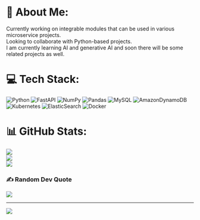 # 💫 About Me:
Currently working on integrable modules that can be used in various microservice projects.<br>Looking to collaborate with Python-based projects.<br>I am currently learning AI and generative AI and soon there will be some related projects as well.


# 💻 Tech Stack:
![Python](https://img.shields.io/badge/python-3670A0?style=for-the-badge&logo=python&logoColor=ffdd54) ![FastAPI](https://img.shields.io/badge/FastAPI-005571?style=for-the-badge&logo=fastapi) ![NumPy](https://img.shields.io/badge/numpy-%23013243.svg?style=for-the-badge&logo=numpy&logoColor=white) ![Pandas](https://img.shields.io/badge/pandas-%23150458.svg?style=for-the-badge&logo=pandas&logoColor=white) ![MySQL](https://img.shields.io/badge/mysql-%2300000f.svg?style=for-the-badge&logo=mysql&logoColor=white) ![AmazonDynamoDB](https://img.shields.io/badge/Amazon%20DynamoDB-4053D6?style=for-the-badge&logo=Amazon%20DynamoDB&logoColor=white)  ![Kubernetes](https://img.shields.io/badge/kubernetes-%23326ce5.svg?style=for-the-badge&logo=kubernetes&logoColor=white) ![ElasticSearch](https://img.shields.io/badge/-ElasticSearch-005571?style=for-the-badge&logo=elasticsearch) ![Docker](https://img.shields.io/badge/docker-%230db7ed.svg?style=for-the-badge&logo=docker&logoColor=white)
# 📊 GitHub Stats:
![](https://github-readme-stats.vercel.app/api?username=utkarshpateriya&theme=dark&hide_border=false&include_all_commits=false&count_private=false)<br/>
![](https://github-readme-streak-stats.herokuapp.com/?user=utkarshpateriya&theme=dark&hide_border=false)<br/>
![](https://github-readme-stats.vercel.app/api/top-langs/?username=utkarshpateriya&theme=dark&hide_border=false&include_all_commits=false&count_private=false&layout=compact)

### ✍️ Random Dev Quote
![](https://quotes-github-readme.vercel.app/api?type=horizontal&theme=radical)

---
[![](https://visitcount.itsvg.in/api?id=utkarsh1329&icon=0&color=0)](https://visitcount.itsvg.in)

<!-- Proudly created with GPRM ( https://gprm.itsvg.in ) -->
